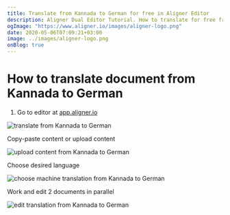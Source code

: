 ```yaml
---
title: Translate from Kannada to German for free in Aligner Editor
description: Aligner Dual Editor Tutorial. How to translate for free from Kannada to German. Aligner is multilingual document management platform. 
ogImage: "https://www.aligner.io/images/aligner-logo.png"
date: 2020-05-06T07:09:21+03:00
image: ../images/aligner-logo.png
onBlog: true
---
```


# How to translate document from Kannada to German

1. Go to editor at [app.aligner.io](https://app.aligner.io "Aligner App web page")

![translate from Kannada to German](../aligner-blank-editor.png "translate from Kannada to German")

Copy-paste content or upload content

![upload content from Kannada to German](../aligner-uploaded-document.png "upload content from Kannada to German")

Choose desired language

![choose machine translation from Kannada to German](../aligner-language-dropdown.png "choose machine translation from Kannada to German")

Work and edit 2 documents in parallel

![edit translation from Kannada to German](../aligner-double-sitded-editor.png "edit translation from Kannada to German")

